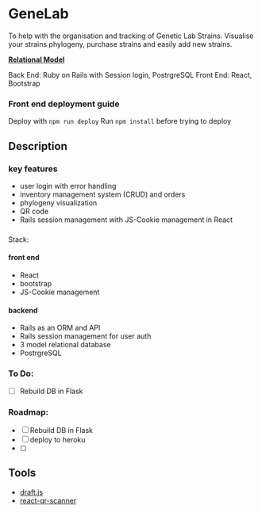 # GeneLab
To help with the organisation and tracking of Genetic Lab Strains.
Visualise your strains phylogeny, purchase strains and easily add new strains.

**[Relational Model](https://docs.google.com/drawings/d/19rR_shnmXq3-8fINedSf1_5HKc0NyXGFbh7hTcxJJ8o/edit)**

Back End: Ruby on Rails with Session login, PostrgreSQL
Front End: React, Bootstrap

### Front end deployment guide
Deploy with `npm run deploy`
Run `npm install` before trying to deploy

## Description
### key features
- user login with error handling
- inventory management system (CRUD) and orders
- phylogeny visualization
- QR code
- Rails session management with JS-Cookie management in React

###
Stack:
#### front end
- React
- bootstrap
- JS-Cookie management

#### backend
- Rails as an ORM and API
- Rails session management for user auth
- 3 model relational database
- PostrgreSQL

### To Do:
- [ ] Rebuild DB in Flask

### Roadmap:
- [ ] Rebuild DB in Flask
- [ ] deploy to heroku
- [ ]

## Tools
- [draft.js](https://draftjs.org/docs/getting-started)
- [react-qr-scanner](https://www.npmjs.com/package/react-qr-scanner)
